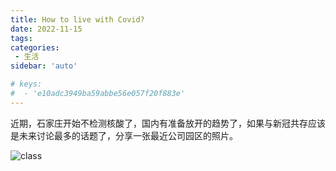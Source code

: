 ```yaml
---
title: How to live with Covid?
date: 2022-11-15
tags:
categories: 
 - 生活
sidebar: 'auto'

# keys:
#  - 'e10adc3949ba59abbe56e057f20f883e'
---
```


  近期，石家庄开始不检测核酸了，国内有准备放开的趋势了，如果与新冠共存应该是未来讨论最多的话题了，分享一张最近公司园区的照片。

![class](/life/1115.jpeg)